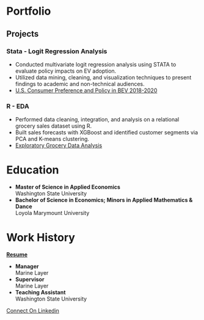 # Portfolio

## Projects
### Stata - Logit Regression Analysis
- Conducted multivariate logit regression analysis using STATA to evaluate policy impacts on EV adoption.
- Utilized data mining, cleaning, and visualization techniques to present findings to academic and non-technical audiences.
- [U.S. Consumer Preference and Policy in BEV 2018-2020](https://github.com/nicolerouleau/Stata_US_BEV)

### R - EDA
- Performed data cleaning, integration, and analysis on a relational grocery sales dataset using R.
- Built sales forecasts with XGBoost and identified customer segments via PCA and K-means clustering.
- [Exploratory Grocery Data Analysis](https://nicolerouleau.github.io/R_Grocery/)

# Education
- __Master of Science in Applied Economics__ <br/>
Washington State University
- __Bachelor of Science in Economics; Minors in Applied Mathematics & Dance__ <br/>
Loyola Marymount University

# Work History
__[Resume](https://nicolerouleau.github.io/Resume/RouleauResume2025.pdf)__
- __Manager__ <br/>
Marine Layer <br/>
- __Supervisor__ <br/>
Marine Layer <br/>
- __Teaching Assistant__ <br/>
Washington State University <br/>

[Connect On Linkedin](https://www.linkedin.com/in/nicole-rouleau/)
